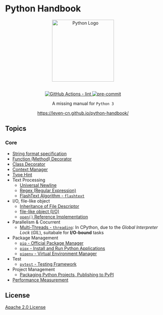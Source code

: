# Python Handbook

<section align="center">
  <img src="https://raw.githubusercontent.com/leven-cn/python-handbook/main/.python-logo.png"
    alt="Python Logo" width="200" height="200" title="Python Logo">
  <br><br>
  <p>
    <a href="https://github.com/leven-cn/python-handbook/actions/workflows/lint.yml">
      <img src="https://github.com/leven-cn/python-handbook/actions/workflows/lint.yml/badge.svg"
      alt="GitHub Actions - lint" style="max-width:100%;">
    </a>
    <a href="https://github.com/pre-commit/pre-commit">
      <img src="https://img.shields.io/badge/pre--commit-enabled-brightgreen?logo=pre-commit&logoColor=white"
      alt="pre-commit" style="max-width:100%;">
    </a>
  </p>
  <p>A missing manual for <code>Python 3</code></p>
  <p><a href="https://leven-cn.github.io/python-handbook/">https://leven-cn.github.io/python-handbook/</a></p>
</section>

## Topics

### Core

- [String format specification](recipes/core/str_fmt_spec)
- [Function (Method) Decorator](recipes/core/function_decorator)
- [Class Decorator](recipes/core/class_decorator)
- [Context Manager](recipes/core/context_manager)
- [Type Hint](recipes/core/type_hint)
- Text Processing
  - [Universal Newline](recipes/core/universal_newline)
  - [Regex (Regular Expression)](recipes/core/regex)
  - [FlashText Algorithm - `flashtext`](recipes/core/flashtext)
- I/O, file-like object
  - [Inheritance of File Descriptor](recipes/core/fd_inheritable)
  - [file-like object (I/O)](recipes/core/file_object)
  - [`open()` Reference Implementation](recipes/core/open)
- Parallelism & Cocurrent
  - [Multi-Threads - `threading`](recipes/core/thread): In CPython,
  due to the *Global Interpreter Lock* (*GIL*),
  suitabale for **I/O-bound** tasks
- Package Management
  - [`pip` - Official Package Manager](recipes/core/pip)
  - [`pipx` - Install and Run Python Applications](recipes/core/pipx)
  - [`pipenv` - Virtual Environment Manager](recipes/core/pipenv)
- Test
  - [`pytest` - Testing Framework](recipes/core/pytest)
- Project Management
  - [Packaging Python Projects, Publishing to PyPI](recipes/package)
- [Performance Measurement](recipes/perf)

## License

[Apache 2.0 License](https://github.com/leven-cn/python-handbook/blob/main/LICENSE)
